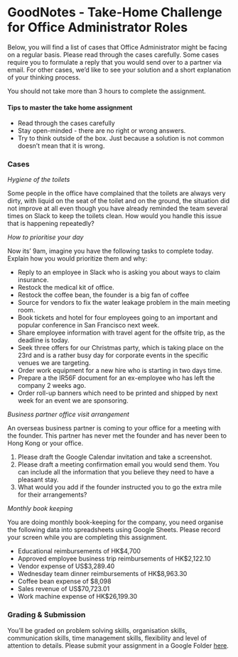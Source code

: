 GoodNotes - Take-Home Challenge for Office Administrator Roles
===
Below, you will find a list of cases that Office Administrator might be facing on a regular basis.  Please read through the cases carefully.  Some cases require you to formulate a reply that you would send over to a partner via email.  For other cases, we’d like to see your solution and a short explanation of your thinking process.  

You should not take more than 3 hours to complete the assignment.

#### Tips to master the take home assignment
* Read through the cases carefully
* Stay open-minded - there are no right or wrong answers.
* Try to think outside of the box.  Just because a solution is not common doesn’t mean that it is wrong.

### Cases 

*Hygiene of the toilets*

Some people in the office have complained that the toilets are always very dirty, with liquid on the seat of the toilet and on the ground, the situation did not improve at all even though you have already reminded the team several times on Slack to keep the toilets clean.  How would you handle this issue that is happening repeatedly?  

*How to prioritise your day*

Now its’ 9am, imagine you have the following tasks to complete today. Explain how you would prioritize them and why:

* Reply to an employee in Slack who is asking you about ways to claim insurance.
* Restock the medical kit of office.
* Restock the coffee bean, the founder is a big fan of coffee
* Source for vendors to fix the water leakage problem in the main meeting room. 
* Book tickets and hotel for four employees going to an important and popular conference in San Francisco next week. 
* Share employee information with travel agent for the offsite trip, as the deadline is today.
* Seek three offers for our Christmas party, which is taking place on the 23rd and is a rather busy day for corporate events in the specific venues we are targeting.
* Order work equipment for a new hire who is starting in two days time. 
* Prepare a the IR56F document for an ex-employee who has left the company 2 weeks ago. 
* Order roll-up banners which need to be printed and shipped by next week for an event we are sponsoring.

*Business partner office visit arrangement*

An overseas business partner is coming to your office for a meeting with the founder. This partner has never met the founder and has never been to Hong Kong or your office.

1. Please draft the Google Calendar invitation and take a screenshot.
2. Please draft a meeting confirmation email you would send them.  You can include all the information that you believe they need to have a pleasant stay.
3.  What would you add if the founder instructed you to go the extra mile for their arrangements?

*Monthly book keeping*

You are doing monthly book-keeping for the company, you need organise the following data into spreadsheets using Google Sheets.  Please record your screen while you are completing this assignment.  


* Educational reimbursements of HK$4,700
* Approved employee business trip reimbursements of HK$2,122.10
* Vendor expense of US$3,289.40
* Wednesday team dinner reimbursements of HK$8,963.30
* Coffee bean expense of $8,098
* Sales revenue of US$70,723.01
* Work machine expense of HK$26,199.30



### Grading & Submission
You’ll be graded on problem solving skills, organisation skills, communication skills, time management skills, flexibility and level of attention to details.  Please submit your assignment in a Google Folder [here](https://airtable.com/shr2eaeRTGbYJBI5e). 
